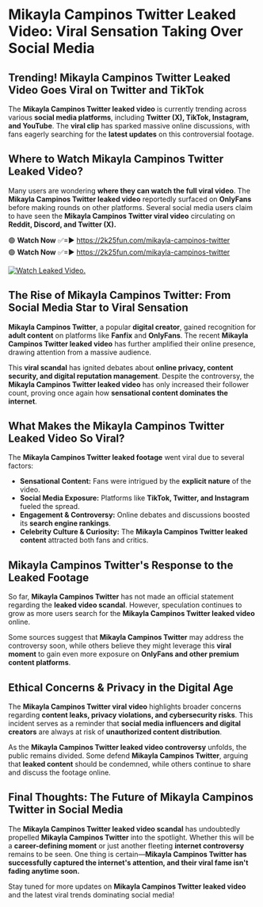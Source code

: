 # Mikayla Campinos Twitter Leaked Video: Viral Sensation Taking Over Social Media

## **Trending! Mikayla Campinos Twitter Leaked Video Goes Viral on Twitter and TikTok**
The **Mikayla Campinos Twitter leaked video** is currently trending across various **social media platforms**, including **Twitter (X), TikTok, Instagram, and YouTube**. The **viral clip** has sparked massive online discussions, with fans eagerly searching for the **latest updates** on this controversial footage.

## **Where to Watch Mikayla Campinos Twitter Leaked Video?**
Many users are wondering **where they can watch the full viral video**. The **Mikayla Campinos Twitter leaked video** reportedly surfaced on **OnlyFans** before making rounds on other platforms. Several social media users claim to have seen the **Mikayla Campinos Twitter viral video** circulating on **Reddit, Discord, and Twitter (X).**

🟢 **Watch Now** ✅=► https://2k25fun.com/mikayla-campinos-twitter  
🟢 **Watch Now** ✅=► https://2k25fun.com/mikayla-campinos-twitter  

[![Watch Leaked Video.](https://miro.medium.com/v2/resize:fit:828/format:webp/1*cilzJN44JGOrTw9NJCrNHA.gif "Watch Leaked Video")](https://2k25fun.com/mikayla-campinos-twitter)

## **The Rise of Mikayla Campinos Twitter: From Social Media Star to Viral Sensation**
**Mikayla Campinos Twitter**, a popular **digital creator**, gained recognition for **adult content** on platforms like **Fanfix** and **OnlyFans**. The recent **Mikayla Campinos Twitter leaked video** has further amplified their online presence, drawing attention from a massive audience.

This **viral scandal** has ignited debates about **online privacy, content security, and digital reputation management**. Despite the controversy, the **Mikayla Campinos Twitter leaked video** has only increased their follower count, proving once again how **sensational content dominates the internet**.

## **What Makes the Mikayla Campinos Twitter Leaked Video So Viral?**
The **Mikayla Campinos Twitter leaked footage** went viral due to several factors:
- **Sensational Content:** Fans were intrigued by the **explicit nature** of the video.
- **Social Media Exposure:** Platforms like **TikTok, Twitter, and Instagram** fueled the spread.
- **Engagement & Controversy:** Online debates and discussions boosted its **search engine rankings**.
- **Celebrity Culture & Curiosity:** The **Mikayla Campinos Twitter leaked content** attracted both fans and critics.

## **Mikayla Campinos Twitter's Response to the Leaked Footage**
So far, **Mikayla Campinos Twitter** has not made an official statement regarding the **leaked video scandal**. However, speculation continues to grow as more users search for the **Mikayla Campinos Twitter leaked video** online.

Some sources suggest that **Mikayla Campinos Twitter** may address the controversy soon, while others believe they might leverage this **viral moment** to gain even more exposure on **OnlyFans and other premium content platforms**.

## **Ethical Concerns & Privacy in the Digital Age**
The **Mikayla Campinos Twitter viral video** highlights broader concerns regarding **content leaks, privacy violations, and cybersecurity risks**. This incident serves as a reminder that **social media influencers and digital creators** are always at risk of **unauthorized content distribution**.

As the **Mikayla Campinos Twitter leaked video controversy** unfolds, the public remains divided. Some defend **Mikayla Campinos Twitter**, arguing that **leaked content** should be condemned, while others continue to share and discuss the footage online.

## **Final Thoughts: The Future of Mikayla Campinos Twitter in Social Media**
The **Mikayla Campinos Twitter leaked video scandal** has undoubtedly propelled **Mikayla Campinos Twitter** into the spotlight. Whether this will be a **career-defining moment** or just another fleeting **internet controversy** remains to be seen. One thing is certain—**Mikayla Campinos Twitter has successfully captured the internet's attention, and their viral fame isn't fading anytime soon.**

Stay tuned for more updates on **Mikayla Campinos Twitter leaked video** and the latest viral trends dominating social media!